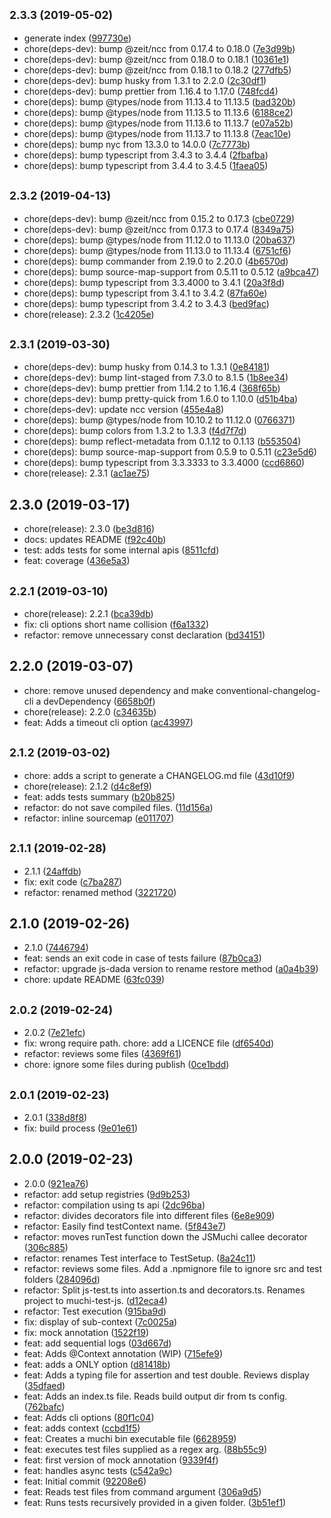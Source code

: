 ## <small>2.3.3 (2019-05-02)</small>

* generate index ([997730e](https://github.com/machi1990/muchi-ts/commit/997730e))
* chore(deps-dev): bump @zeit/ncc from 0.17.4 to 0.18.0 ([7e3d99b](https://github.com/machi1990/muchi-ts/commit/7e3d99b))
* chore(deps-dev): bump @zeit/ncc from 0.18.0 to 0.18.1 ([10361e1](https://github.com/machi1990/muchi-ts/commit/10361e1))
* chore(deps-dev): bump @zeit/ncc from 0.18.1 to 0.18.2 ([277dfb5](https://github.com/machi1990/muchi-ts/commit/277dfb5))
* chore(deps-dev): bump husky from 1.3.1 to 2.2.0 ([2c30df1](https://github.com/machi1990/muchi-ts/commit/2c30df1))
* chore(deps-dev): bump prettier from 1.16.4 to 1.17.0 ([748fcd4](https://github.com/machi1990/muchi-ts/commit/748fcd4))
* chore(deps): bump @types/node from 11.13.4 to 11.13.5 ([bad320b](https://github.com/machi1990/muchi-ts/commit/bad320b))
* chore(deps): bump @types/node from 11.13.5 to 11.13.6 ([6188ce2](https://github.com/machi1990/muchi-ts/commit/6188ce2))
* chore(deps): bump @types/node from 11.13.6 to 11.13.7 ([e07a52b](https://github.com/machi1990/muchi-ts/commit/e07a52b))
* chore(deps): bump @types/node from 11.13.7 to 11.13.8 ([7eac10e](https://github.com/machi1990/muchi-ts/commit/7eac10e))
* chore(deps): bump nyc from 13.3.0 to 14.0.0 ([7c7773b](https://github.com/machi1990/muchi-ts/commit/7c7773b))
* chore(deps): bump typescript from 3.4.3 to 3.4.4 ([2fbafba](https://github.com/machi1990/muchi-ts/commit/2fbafba))
* chore(deps): bump typescript from 3.4.4 to 3.4.5 ([1faea05](https://github.com/machi1990/muchi-ts/commit/1faea05))



## <small>2.3.2 (2019-04-13)</small>

* chore(deps-dev): bump @zeit/ncc from 0.15.2 to 0.17.3 ([cbe0729](https://github.com/machi1990/muchi-ts/commit/cbe0729))
* chore(deps-dev): bump @zeit/ncc from 0.17.3 to 0.17.4 ([8349a75](https://github.com/machi1990/muchi-ts/commit/8349a75))
* chore(deps): bump @types/node from 11.12.0 to 11.13.0 ([20ba637](https://github.com/machi1990/muchi-ts/commit/20ba637))
* chore(deps): bump @types/node from 11.13.0 to 11.13.4 ([6751cf6](https://github.com/machi1990/muchi-ts/commit/6751cf6))
* chore(deps): bump commander from 2.19.0 to 2.20.0 ([4b6570d](https://github.com/machi1990/muchi-ts/commit/4b6570d))
* chore(deps): bump source-map-support from 0.5.11 to 0.5.12 ([a9bca47](https://github.com/machi1990/muchi-ts/commit/a9bca47))
* chore(deps): bump typescript from 3.3.4000 to 3.4.1 ([20a3f8d](https://github.com/machi1990/muchi-ts/commit/20a3f8d))
* chore(deps): bump typescript from 3.4.1 to 3.4.2 ([87fa60e](https://github.com/machi1990/muchi-ts/commit/87fa60e))
* chore(deps): bump typescript from 3.4.2 to 3.4.3 ([bed9fac](https://github.com/machi1990/muchi-ts/commit/bed9fac))
* chore(release): 2.3.2 ([1c4205e](https://github.com/machi1990/muchi-ts/commit/1c4205e))



## <small>2.3.1 (2019-03-30)</small>

* chore(deps-dev): bump husky from 0.14.3 to 1.3.1 ([0e84181](https://github.com/machi1990/muchi-ts/commit/0e84181))
* chore(deps-dev): bump lint-staged from 7.3.0 to 8.1.5 ([1b8ee34](https://github.com/machi1990/muchi-ts/commit/1b8ee34))
* chore(deps-dev): bump prettier from 1.14.2 to 1.16.4 ([368f65b](https://github.com/machi1990/muchi-ts/commit/368f65b))
* chore(deps-dev): bump pretty-quick from 1.6.0 to 1.10.0 ([d51b4ba](https://github.com/machi1990/muchi-ts/commit/d51b4ba))
* chore(deps-dev): update ncc version ([455e4a8](https://github.com/machi1990/muchi-ts/commit/455e4a8))
* chore(deps): bump @types/node from 10.10.2 to 11.12.0 ([0766371](https://github.com/machi1990/muchi-ts/commit/0766371))
* chore(deps): bump colors from 1.3.2 to 1.3.3 ([f4d7f7d](https://github.com/machi1990/muchi-ts/commit/f4d7f7d))
* chore(deps): bump reflect-metadata from 0.1.12 to 0.1.13 ([b553504](https://github.com/machi1990/muchi-ts/commit/b553504))
* chore(deps): bump source-map-support from 0.5.9 to 0.5.11 ([c23e5d6](https://github.com/machi1990/muchi-ts/commit/c23e5d6))
* chore(deps): bump typescript from 3.3.3333 to 3.3.4000 ([ccd6860](https://github.com/machi1990/muchi-ts/commit/ccd6860))
* chore(release): 2.3.1 ([ac1ae75](https://github.com/machi1990/muchi-ts/commit/ac1ae75))



## 2.3.0 (2019-03-17)

* chore(release): 2.3.0 ([be3d816](https://github.com/machi1990/muchi-ts/commit/be3d816))
* docs: updates README ([f92c40b](https://github.com/machi1990/muchi-ts/commit/f92c40b))
* test: adds tests for some internal apis ([8511cfd](https://github.com/machi1990/muchi-ts/commit/8511cfd))
* feat: coverage ([436e5a3](https://github.com/machi1990/muchi-ts/commit/436e5a3))



## <small>2.2.1 (2019-03-10)</small>

* chore(release): 2.2.1 ([bca39db](https://github.com/machi1990/muchi-ts/commit/bca39db))
* fix: cli options short name collision ([f6a1332](https://github.com/machi1990/muchi-ts/commit/f6a1332))
* refactor: remove unnecessary const declaration ([bd34151](https://github.com/machi1990/muchi-ts/commit/bd34151))



## 2.2.0 (2019-03-07)

* chore: remove unused dependency and make conventional-changelog-cli a devDependency ([6658b0f](https://github.com/machi1990/muchi-ts/commit/6658b0f))
* chore(release): 2.2.0 ([c34635b](https://github.com/machi1990/muchi-ts/commit/c34635b))
* feat: Adds a timeout cli option ([ac43997](https://github.com/machi1990/muchi-ts/commit/ac43997))



## <small>2.1.2 (2019-03-02)</small>

* chore: adds a script to generate a CHANGELOG.md file ([43d10f9](https://github.com/machi1990/muchi-ts/commit/43d10f9))
* chore(release): 2.1.2 ([d4c8ef9](https://github.com/machi1990/muchi-ts/commit/d4c8ef9))
* feat: adds tests summary ([b20b825](https://github.com/machi1990/muchi-ts/commit/b20b825))
* refactor: do not save compiled files. ([11d156a](https://github.com/machi1990/muchi-ts/commit/11d156a))
* refactor: inline sourcemap ([e011707](https://github.com/machi1990/muchi-ts/commit/e011707))



## <small>2.1.1 (2019-02-28)</small>

* 2.1.1 ([24affdb](https://github.com/machi1990/muchi-ts/commit/24affdb))
* fix: exit code ([c7ba287](https://github.com/machi1990/muchi-ts/commit/c7ba287))
* refactor: renamed method ([3221720](https://github.com/machi1990/muchi-ts/commit/3221720))



## 2.1.0 (2019-02-26)

* 2.1.0 ([7446794](https://github.com/machi1990/muchi-ts/commit/7446794))
* feat: sends an exit code in case of tests failure ([87b0ca3](https://github.com/machi1990/muchi-ts/commit/87b0ca3))
* refactor: upgrade js-dada version to rename restore method ([a0a4b39](https://github.com/machi1990/muchi-ts/commit/a0a4b39))
* chore: update README ([63fc039](https://github.com/machi1990/muchi-ts/commit/63fc039))



## <small>2.0.2 (2019-02-24)</small>

* 2.0.2 ([7e21efc](https://github.com/machi1990/muchi-ts/commit/7e21efc))
* fix: wrong require path. chore: add a LICENCE file ([df6540d](https://github.com/machi1990/muchi-ts/commit/df6540d))
* refactor: reviews some files ([4369f61](https://github.com/machi1990/muchi-ts/commit/4369f61))
* chore: ignore some files during publish ([0ce1bdd](https://github.com/machi1990/muchi-ts/commit/0ce1bdd))



## <small>2.0.1 (2019-02-23)</small>

* 2.0.1 ([338d8f8](https://github.com/machi1990/muchi-ts/commit/338d8f8))
* fix: build process ([9e01e61](https://github.com/machi1990/muchi-ts/commit/9e01e61))



## 2.0.0 (2019-02-23)

* 2.0.0 ([921ea76](https://github.com/machi1990/muchi-ts/commit/921ea76))
* refactor: add setup registries ([9d9b253](https://github.com/machi1990/muchi-ts/commit/9d9b253))
* refactor: compilation using ts api ([2dc96ba](https://github.com/machi1990/muchi-ts/commit/2dc96ba))
* refactor: divides decorators file into different files ([6e8e909](https://github.com/machi1990/muchi-ts/commit/6e8e909))
* refactor: Easily find testContext name. ([5f843e7](https://github.com/machi1990/muchi-ts/commit/5f843e7))
* refactor: moves runTest function down the JSMuchi callee  decorator ([306c885](https://github.com/machi1990/muchi-ts/commit/306c885))
* refactor: renames Test interface to TestSetup. ([8a24c11](https://github.com/machi1990/muchi-ts/commit/8a24c11))
* refactor: reviews some files. Add a .npmignore file to ignore src and test folders ([284096d](https://github.com/machi1990/muchi-ts/commit/284096d))
* refactor: Split js-test.ts into assertion.ts and decorators.ts. Renames project to muchi-test-js. ([d12eca4](https://github.com/machi1990/muchi-ts/commit/d12eca4))
* refactor: Test execution ([915ba9d](https://github.com/machi1990/muchi-ts/commit/915ba9d))
* fix: display of sub-context ([7c0025a](https://github.com/machi1990/muchi-ts/commit/7c0025a))
* fix: mock annotation ([1522f19](https://github.com/machi1990/muchi-ts/commit/1522f19))
* feat: add sequential logs ([03d667d](https://github.com/machi1990/muchi-ts/commit/03d667d))
* feat: Adds @Context annotation  (WIP) ([715efe9](https://github.com/machi1990/muchi-ts/commit/715efe9))
* feat: adds a ONLY option ([d81418b](https://github.com/machi1990/muchi-ts/commit/d81418b))
* feat: Adds a typing file for assertion and test double. Reviews display ([35dfaed](https://github.com/machi1990/muchi-ts/commit/35dfaed))
* feat: Adds an index.ts file. Reads build output dir from ts config. ([762bafc](https://github.com/machi1990/muchi-ts/commit/762bafc))
* feat: Adds cli options ([80f1c04](https://github.com/machi1990/muchi-ts/commit/80f1c04))
* feat: adds context ([ccbd1f5](https://github.com/machi1990/muchi-ts/commit/ccbd1f5))
* feat: Creates a muchi bin executable file ([6628959](https://github.com/machi1990/muchi-ts/commit/6628959))
* feat: executes test files supplied as a regex arg. ([88b55c9](https://github.com/machi1990/muchi-ts/commit/88b55c9))
* feat: first version of mock annotation ([9339f4f](https://github.com/machi1990/muchi-ts/commit/9339f4f))
* feat: handles async tests ([c542a9c](https://github.com/machi1990/muchi-ts/commit/c542a9c))
* feat: Initial commit ([92208e6](https://github.com/machi1990/muchi-ts/commit/92208e6))
* feat: Reads test files from command argument ([306a9d5](https://github.com/machi1990/muchi-ts/commit/306a9d5))
* feat: Runs tests recursively provided in a given folder. ([3b51ef1](https://github.com/machi1990/muchi-ts/commit/3b51ef1))




